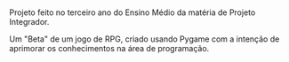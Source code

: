 #

Projeto feito no terceiro ano do Ensino Médio da matéria de Projeto Integrador.

Um "Beta" de um jogo de RPG, criado usando Pygame com a intenção de aprimorar os conhecimentos na área de programação.
